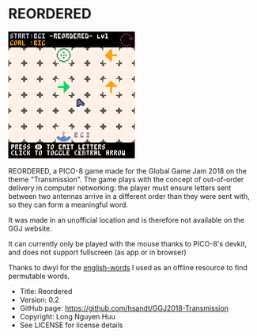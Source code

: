 # REORDERED

![alt text](https://github.com/hsandt/GGJ2018-Transmission/raw/master/reordered_v0.1_walkthrough_big.gif "Reordered walkthrough gif")

REORDERED, a PICO-8 game made for the Global Game Jam 2018 on the theme "Transmission". The game plays with the concept of out-of-order delivery in computer networking: the player must ensure letters sent between two antennas arrive in a different order than they were sent with, so they can form a meaningful word.

It was made in an unofficial location and is therefore not available on the GGJ website.

It can currently only be played with the mouse thanks to PICO-8's devkit, and does not
support fullscreen (as app or in browser)

Thanks to dwyl for the [english-words](https://github.com/dwyl/english-words) I used as an offline resource to find permutable words.

* Title: Reordered
* Version: 0.2
* GitHub page: https://github.com/hsandt/GGJ2018-Transmission
* Copyright: Long Nguyen Huu
* See LICENSE for license details
